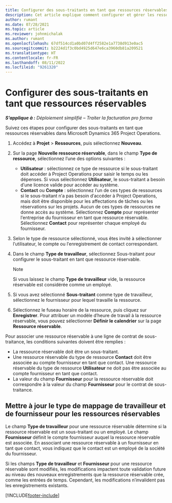```yaml
---
title: Configurer des sous-traitants en tant que ressources réservables
description: Cet article explique comment configurer et gérer les ressources de sous-traitant créées à partir d’utilisateurs et de contacts dans le système, afin qu’elles puissent être associées à des sous-contrats dans Microsoft Dynamics 365 Project Operations.
author: rumant
ms.date: 07/28/2021
ms.topic: article
ms.reviewer: johnmichalak
ms.author: rumant
ms.openlocfilehash: 67df514cd1a0bd07d4ff2582e1a7738d913e0ac5
ms.sourcegitcommit: b2224d1f3c0bd4925d647e6ca3960db81a209521
ms.translationtype: HT
ms.contentlocale: fr-FR
ms.lasthandoff: 08/11/2022
ms.locfileid: "9261320"
---
```

# <a name="set-up-subcontractors-as-bookable-resources"></a>Configurer des sous-traitants en tant que ressources réservables

_**S’applique à :** Déploiement simplifié – Traiter la facturation pro forma_

Suivez ces étapes pour configurer des sous-traitants en tant que ressources réservables dans Microsoft Dynamics 365 Project Operations.

1. Accédez à **Projet** \> **Ressources**, puis sélectionnez **Nouveau**.
2. Sur la page **Nouvelle ressource réservable**, dans le champ **Type de ressource**, sélectionnez l′une des options suivantes :

    - **Utilisateur** : sélectionnez ce type de ressource si le sous-traitant doit accéder à Project Operations pour saisir le temps ou les dépenses. Si vous sélectionnez **Utilisateur**, le sous-traitant a besoin d′une licence valide pour accéder au système.
    - **Contact** ou **Compte** : sélectionnez l′un de ces types de ressources si le sous-traitant n′a pas besoin d′accéder à Project Operations, mais doit être disponible pour les affectations de tâches ou les réservations sur les projets. Aucun de ces types de ressources ne donne accès au système. Sélectionnez **Compte** pour représenter l′entreprise du fournisseur en tant que ressource réservable. Sélectionnez **Contact** pour représenter chaque employé du fournisseur.

3. Selon le type de ressource sélectionné, vous êtes invité à sélectionner l′utilisateur, le compte ou l′enregistrement de contact correspondant.
4. Dans le champ **Type de travailleur**, sélectionnez Sous-traitant pour configurer le sous-traitant en tant que ressource réservable.

    > [!NOTE]
    > Si vous laissez le champ **Type de travailleur** vide, la ressource réservable est considérée comme un employé.

5. Si vous avez sélectionné **Sous-traitant** comme type de travailleur, sélectionnez le fournisseur pour lequel travaille la ressource.
6. Sélectionnez le fuseau horaire de la ressource, puis cliquez sur **Enregistrer**. Pour attribuer un modèle d′heure de travail à la ressource réservable, vous pouvez sélectionner **Définir le calendrier** sur la page **Ressource réservable**.

Pour associer une ressource réservable à une ligne de contrat de sous-traitance, les conditions suivantes doivent être remplies :

- La ressource réservable doit être un sous-traitant.
- Une ressource réservable du type de ressource **Contact** doit être associée au compte fournisseur en tant que contact. Une ressource réservable du type de ressource **Utilisateur** ne doit pas être associée au compte fournisseur en tant que contact.
- La valeur du champ **Fournisseur** pour la ressource réservable doit correspondre à la valeur du champ **Fournisseur** pour le contrat de sous-traitance.

## <a name="update-the-type-of-worker-and-vendor-mapping-for-bookable-resources"></a>Mettre à jour le type de mappage de travailleur et de fournisseur pour les ressources réservables

Le champ **Type de travailleur** pour une ressource réservable détermine si la ressource réservable est un sous-traitant ou un employé. Le champ **Fournisseur** définit le compte fournisseur auquel la ressource réservable est associée. En associant une ressource réservable à un fournisseur en tant que contact, vous indiquez que le contact est un employé de la société du fournisseur.

Si les champs **Type de travailleur** et **Fournisseur** pour une ressource réservable sont modifiés, les modifications impactent toute validation future au niveau des nouveaux enregistrements que la ressource réservable crée, comme les entrées de temps. Cependant, les modifications n′invalident pas les enregistrements existants.

[!INCLUDE[footer-include](../../includes/footer-banner.md)]
